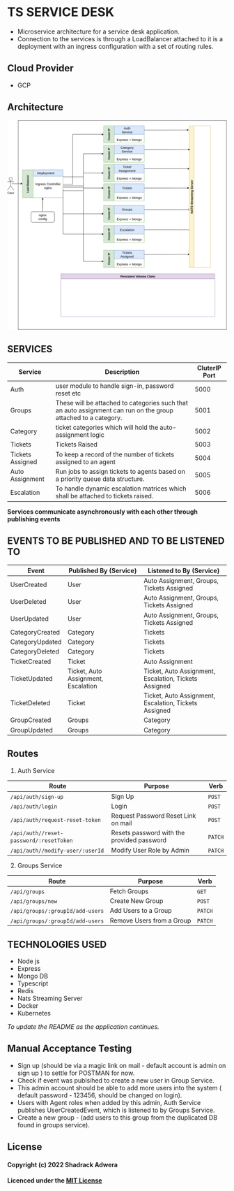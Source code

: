 # TS SERVICE DESK

- Microservice architecture for a service desk application.
- Connection to the services is through a LoadBalancer attached to it is a deployment with an ingress configuration with a set of routing rules.

## Cloud Provider

- GCP

## Architecture

![architecture](./service-desk.drawio.png)

## SERVICES

| Service          | Description                                                                                                    | CluterIP Port |
| ---------------- | -------------------------------------------------------------------------------------------------------------- | ------------- |
| Auth             | user module to handle sign-in, password reset etc                                                              | 5000          |
| Groups           | These will be attached to categories such that an auto assignment can run on the group attached to a category. | 5001          |
| Category         | ticket categories which will hold the auto-assignment logic                                                    | 5002          |
| Tickets          | Tickets Raised                                                                                                 | 5003          |
| Tickets Assigned | To keep a record of the number of tickets assigned to an agent                                                 | 5004          |
| Auto Assignment  | Run jobs to assign tickets to agents based on a priority queue data structure.                                 | 5005          |
| Escalation       | To handle dynamic escalation matrices which shall be attached to tickets raised.                               | 5006          |

**Services communicate asynchronously with each other through publishing events**

## EVENTS TO BE PUBLISHED AND TO BE LISTENED TO

| Event           | Published By (Service)                    | Listened to By (Service)                                    |
| --------------- | ----------------------------------------- | ----------------------------------------------------------- |
| UserCreated     | User                                      | Auto Assignment, Groups,<br /> Tickets Assigned             |
| UserDeleted     | User                                      | Auto Assignment, Groups,<br /> Tickets Assigned             |
| UserUpdated     | User                                      | Auto Assignment, Groups,<br /> Tickets Assigned             |
| CategoryCreated | Category                                  | Tickets                                                     |
| CategoryUpdated | Category                                  | Tickets                                                     |
| CategoryDeleted | Category                                  | Tickets                                                     |
| TicketCreated   | Ticket                                    | Auto Assignment                                             |
| TicketUpdated   | Ticket, Auto Assignment,<br /> Escalation | Ticket, Auto Assignment,<br /> Escalation, Tickets Assigned |
| TicketDeleted   | Ticket                                    | Ticket, Auto Assignment,<br /> Escalation, Tickets Assigned |
| GroupCreated    | Groups                                    | Category                                                    |
| GroupUpdated    | Groups                                    | Category                                                    |

## Routes

1. Auth Service

| Route                                              | Purpose                                    | Verb        |
| -------------------------------------------------- | ------------------------------------------ | ----------- |
| <code>/api/auth/sign-up</code>                     | Sign Up                                    | <code>POST  |
| <code>/api/auth/login</code>                       | Login                                      | <code>POST  |
| <code>/api/auth/request-reset-token</code>         | Request Password Reset Link on mail        | <code>POST  |
| <code>/api/auth//reset-password/:resetToken</code> | Resets password with the provided password | <code>PATCH |
| <code>/api/auth//modify-user/:userId</code>        | Modify User Role by Admin                  | <code>PATCH |

2. Groups Service

| Route                                       | Purpose                   | Verb        |
| ------------------------------------------- | ------------------------- | ----------- |
| <code>/api/groups</code>                    | Fetch Groups              | <code>GET   |
| <code>/api/groups/new</code>                | Create New Group          | <code>POST  |
| <code>/api/groups/:groupId/add-users</code> | Add Users to a Group      | <code>PATCH |
| <code>/api/groups/:groupId/add-users</code> | Remove Users from a Group | <code>PATCH |

## TECHNOLOGIES USED

- Node js
- Express
- Mongo DB
- Typescript
- Redis
- Nats Streaming Server
- Docker
- Kubernetes

_To update the README as the application continues._

## Manual Acceptance Testing

- Sign up (should be via a magic link on mail - default account is admin on sign up ) to settle for POSTMAN for now.
- Check if event was publsihed to create a new user in Group Service.
- This admin account should be able to add more users into the system ( default password - 123456, should be changed on login).
- Users with Agent roles when added by this admin, Auth Service publishes UserCreatedEvent, which is listened to by Groups Service.
- Create a new group - (add users to this group from the duplicated DB found in groups service).

## License

#### Copyright (c) 2022 Shadrack Adwera

#### Licenced under the [MIT License](LICENCE)
